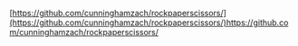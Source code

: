 [https://github.com/cunninghamzach/rockpaperscissors/](https://github.com/cunninghamzach/rockpaperscissors/)https://github.com/cunninghamzach/rockpaperscissors/
